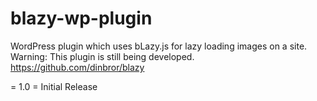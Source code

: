 # blazy-wp-plugin

WordPress plugin which uses bLazy.js for lazy loading images on a site. Warning: This plugin is still being developed.
https://github.com/dinbror/blazy

= 1.0 =
Initial Release

